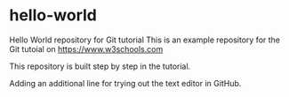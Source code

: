 # hello-world
Hello World repository for Git tutorial
This is an example repository for the Git tutoial on https://www.w3schools.com

This repository is built step by step in the tutorial.

Adding an additional line for trying out the text editor in GitHub.
